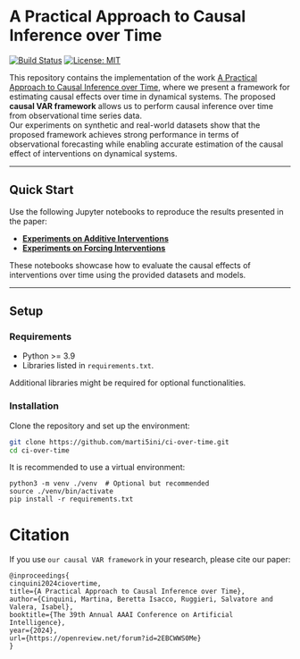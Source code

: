 # A Practical Approach to Causal Inference over Time

[![Build Status](https://img.shields.io/badge/Build-Passing-brightgreen)](https://github.com/marti5ini/ci-over-time/actions) [![License: MIT](https://img.shields.io/badge/License-MIT-blue.svg)](https://opensource.org/licenses/MIT)

This repository contains the implementation of the work [A Practical Approach to Causal Inference over Time](https://openreview.net/pdf?id=2EBCWWS0Me), where we present a framework for estimating causal effects over time in dynamical systems. The proposed **causal VAR framework** allows us to perform causal inference over time from observational time series data.  
Our experiments on synthetic and real-world datasets show that the proposed framework achieves strong performance in terms of observational forecasting while enabling accurate estimation of the causal effect of interventions on dynamical systems. 

---

## Quick Start

Use the following Jupyter notebooks to reproduce the results presented in the paper:

- **[Experiments on Additive Interventions](https://github.com/marti5ini/ci-over-time/blob/main/experiments/interventional_forecasting_additive.py)**  
- **[Experiments on Forcing Interventions](https://github.com/marti5ini/ci-over-time/blob/main/experiments/interventional_forecasting_forcing.py)**  

These notebooks showcase how to evaluate the causal effects of interventions over time using the provided datasets and models.

---

## Setup

### Requirements

- Python >= 3.9
- Libraries listed in `requirements.txt`.

Additional libraries might be required for optional functionalities.

### Installation

Clone the repository and set up the environment:

```bash
git clone https://github.com/marti5ini/ci-over-time.git
cd ci-over-time
```
It is recommended to use a virtual environment:

```
python3 -m venv ./venv  # Optional but recommended
source ./venv/bin/activate
pip install -r requirements.txt
```

# Citation

If you use `our causal VAR framework` in your research, please cite our paper:

```
@inproceedings{
cinquini2024ciovertime,
title={A Practical Approach to Causal Inference over Time},
author={Cinquini, Martina, Beretta Isacco, Ruggieri, Salvatore and Valera, Isabel},
booktitle={The 39th Annual AAAI Conference on Artificial Intelligence},
year={2024},
url={https://openreview.net/forum?id=2EBCWWS0Me}
}

